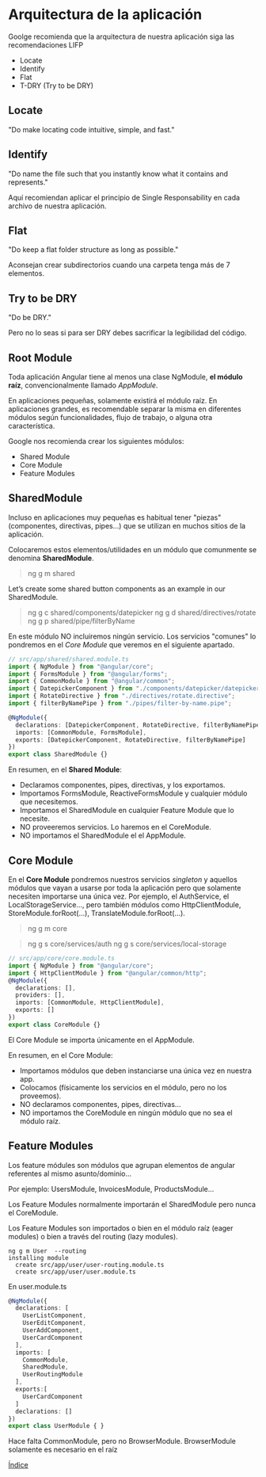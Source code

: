 # Arquitectura de la aplicación

Goolge recomienda que la arquitectura de nuestra aplicación siga las recomendaciones LIFP

- Locate
- Identify
- Flat
- T-DRY (Try to be DRY)

## Locate

"Do make locating code intuitive, simple, and fast."

## Identify

"Do name the file such that you instantly know what it contains and represents."

Aquí recomiendan aplicar el principio de Single Responsability en cada archivo de nuestra aplicación.

## Flat

"Do keep a flat folder structure as long as possible."

Aconsejan crear subdirectorios cuando una carpeta tenga más de 7 elementos.

## Try to be DRY

"Do be DRY."

Pero no lo seas si para ser DRY debes sacrificar la legibilidad del código.

## Root Module

Toda aplicación Angular tiene al menos una clase NgModule, **el módulo raíz**, convencionalmente llamado _AppModule_.

En aplicaciones pequeñas, solamente existirá el módulo raíz. En aplicaciones grandes, es recomendable separar la misma en diferentes módulos según funcionalidades, flujo de trabajo, o alguna otra característica.

Google nos recomienda crear los siguientes módulos:

- Shared Module
- Core Module
- Feature Modules

## SharedModule

Incluso en aplicaciones muy pequeñas es habitual tener "piezas" (componentes, directivas, pipes...) que se utilizan en muchos sitios de la aplicación.

Colocaremos estos elementos/utilidades en un módulo que comunmente se denomina **SharedModule**.

> ng g m shared

Let’s create some shared button components as an example in our SharedModule.

> ng g c shared/components/datepicker
> ng g d shared/directives/rotate
> ng g p shared/pipe/filterByName

En este módulo NO incluiremos ningún servicio. Los servicios "comunes" lo pondremos en el _Core Module_ que veremos en el siguiente apartado.

```ts
// src/app/shared/shared.module.ts
import { NgModule } from "@angular/core";
import { FormsModule } from "@angular/forms";
import { CommonModule } from "@angular/common";
import { DatepickerComponent } from "./components/datepicker/datepicker.component";
import { RotateDirective } from "./directives/rotate.directive";
import { filterByNamePipe } from "./pipes/filter-by-name.pipe";

@NgModule({
  declarations: [DatepickerComponent, RotateDirective, filterByNamePipe],
  imports: [CommonModule, FormsModule],
  exports: [DatepickerComponent, RotateDirective, filterByNamePipe]
})
export class SharedModule {}
```

En resumen, en el **Shared Module**:

- Declaramos componentes, pipes, directivas, y los exportamos.
- Importamos FormsModule, ReactiveFormsModule y cualquier módulo que necesitemos.
- Importamos el SharedModule en cualquier Feature Module que lo necesite.
- NO proveeremos servicios. Lo haremos en el CoreModule.
- NO importamos el SharedModule el el AppModule.

## Core Module

En el **Core Module** pondremos nuestros servicios _singleton_ y aquellos módulos que vayan a usarse por toda la aplicación pero que solamente necesiten importarse una única vez. Por ejemplo, el AuthService, el LocalStorageService..., pero también módulos como HttpClientModule, StoreModule.forRoot(…), TranslateModule.forRoot(…).

> ng g m core

> ng g s core/services/auth
> ng g s core/services/local-storage

```ts
// src/app/core/core.module.ts
import { NgModule } from "@angular/core";
import { HttpClientModule } from "@angular/common/http";
@NgModule({
  declarations: [],
  providers: [],
  imports: [CommonModule, HttpClientModule],
  exports: []
})
export class CoreModule {}
```

El Core Module se importa únicamente en el AppModule.

En resumen, en el Core Module:

- Importamos módulos que deben instanciarse una única vez en nuestra app.
- Colocamos (físicamente los servicios en el módulo, pero no los proveemos).
- NO declaramos componentes, pipes, directivas...
- NO importamos the CoreModule en ningún módulo que no sea el módulo raíz.

## Feature Modules

Los feature módules son módulos que agrupan elementos de angular referentes al mismo asunto/dominio...

Por ejemplo: UsersModule, InvoicesModule, ProductsModule...

Los Feature Modules normalmente importarán el SharedModule pero nunca el CoreModule.

Los Feature Modules son importados o bien en el módulo raíz (eager modules) o bien a través del routing (lazy modules).

```
ng g m User  --routing
installing module
  create src/app/user/user-routing.module.ts
  create src/app/user/user.module.ts
```

En user.module.ts

```typescript
@NgModule({
  declarations: [
    UserListComponent,
    UserEditComponent,
    UserAddComponent,
    UserCardComponent
  ],
  imports: [
    CommonModule,
    SharedModule,
    UserRoutingModule
  ],
  exports:[
    UserCardComponent
  ]
  declarations: []
})
export class UserModule { }
```

Hace falta CommonModule, pero no BrowserModule. BrowserModule solamente es necesario en el raíz

[Índice](index.md)
